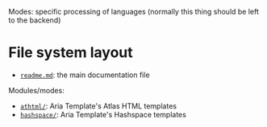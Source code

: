 Modes: specific processing of languages (normally this thing should be left to the backend)





# File system layout

- [`readme.md`](./readme.md): the main documentation file

Modules/modes:

- [`athtml/`](./athtml/): Aria Template's Atlas HTML templates
- [`hashspace/`](./hashspace/): Aria Template's Hashspace templates

